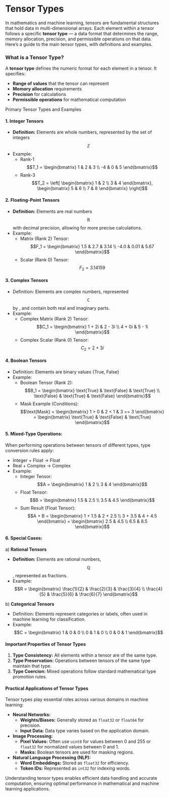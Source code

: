 # Tensor Types

In mathematics and machine learning, tensors are fundamental structures that hold data in multi-dimensional arrays. Each element within a tensor follows a specific **tensor type** — a data format that determines the range, memory allocation, precision, and permissible operations on that data. Here’s a guide to the main tensor types, with definitions and examples.

### What is a Tensor Type?

A **tensor type** defines the numeric format for each element in a tensor. It specifies:

* **Range of values** that the tensor can represent
* **Memory allocation** requirements
* **Precision** for calculations
* **Permissible operations** for mathematical computation

Primary Tensor Types and Examples

#### **1. Integer Tensors**

* **Definition:** Elements are whole numbers, represented by the set of integers $$\mathbb{Z}$$
* Example:
  * Rank-1\
    $$T_1 = \begin{bmatrix} 1 & 2 & 3 \\ -4 & 0 & 5 \end{bmatrix}$$
  * Rank-3\
    $$T_2 = \left[ \begin{bmatrix} 1 & 2 \\ 3 & 4 \end{bmatrix}, \begin{bmatrix} 5 & 6 \\ 7 & 8 \end{bmatrix} \right]$$

#### **2. Floating-Point Tensors**

* **Definition:** Elements are real numbers $$\mathbb{R}$$ with decimal precision, allowing for more precise calculations.
* Example:
  * Matrix (Rank 2) Tensor:\
    $$F_1 = \begin{bmatrix} 1.5 & 2.7 & 3.14 \\ -4.0 & 0.01 & 5.67 \end{bmatrix}$$
  * Scalar (Rank 0) Tensor:\
    $$F_2 = 3.14159$$

#### **3. Complex Tensors**

* Definition: Elements are complex numbers, represented $$\mathbb{C}$$ by , and contain both real and imaginary parts.
* Example:
  * Complex Matrix (Rank 2) Tensor:\
    $$C_1 = \begin{bmatrix} 1 + 2i & 2 - 3i \\ 4 + 0i & 5 - 1i \end{bmatrix}$$
  * Complex Scalar (Rank 0) Tensor:\
    $$C_2 = 2 + 3i$$

#### **4. Boolean Tensors**

* Definition: Elements are binary values {True, False}
* Example:
  * Boolean Tensor (Rank 2):\
    $$B_1 = \begin{bmatrix} \text{True} & \text{False} & \text{True} \\ \text{False} & \text{True} & \text{False} \end{bmatrix}$$
  * Mask Example (Conditions):\
    $$\text{Mask} = \begin{bmatrix} 1 > 0 & 2 < 1 & 3 == 3 \end{bmatrix} = \begin{bmatrix} \text{True} & \text{False} & \text{True} \end{bmatrix}$$

#### **5. Mixed-Type Operations**:

When performing operations between tensors of different types, type conversion rules apply:

* Integer + Float → Float
* Real + Complex → Complex
* Example:
  * Integer Tensor:\
    $$A = \begin{bmatrix} 1 & 2 \\ 3 & 4 \end{bmatrix}$$
  * Float Tensor:\
    $$B = \begin{bmatrix} 1.5 & 2.5 \\ 3.5 & 4.5 \end{bmatrix}$$
  * Sum Result (Float Tensor):\
    $$A + B = \begin{bmatrix} 1 + 1.5 & 2 + 2.5 \\ 3 + 3.5 & 4 + 4.5 \end{bmatrix} = \begin{bmatrix} 2.5 & 4.5 \\ 6.5 & 8.5 \end{bmatrix}$$

#### **6. Special Cases**:

a) **Rational Tensors**

* **Definition:** Elements are rational numbers, $$\mathbb{Q}$$, represented as fractions.
* Example:\
  $$R = \begin{bmatrix} \frac{1}{2} & \frac{2}{3} & \frac{3}{4} \\ \frac{4}{5} & \frac{5}{6} & \frac{6}{7} \end{bmatrix}$$

b) **Categorical Tensors**

* Definition: Elements represent categories or labels, often used in machine learning for classification.
* Example:\
  $$C = \begin{bmatrix} 1 & 0 & 0 \\ 0 & 1 & 0 \\ 0 & 0 & 1 \end{bmatrix}$$

#### Important Properties of Tensor Types

1. **Type Consistency:** All elements within a tensor are of the same type.
2. **Type Preservation:** Operations between tensors of the same type maintain that type.
3. **Type Coercion:** Mixed operations follow standard mathematical type promotion rules.

#### Practical Applications of Tensor Types

Tensor types play essential roles across various domains in machine learning:

* **Neural Networks:**
  * **Weights/Biases:** Generally stored as `float32` or `float64` for precision.
  * **Input Data:** Data type varies based on the application domain.
* **Image Processing:**
  * **Pixel Values:** Often use `uint8` for values between 0 and 255 or `float32` for normalized values between 0 and 1.
  * **Masks:** Boolean tensors are used for masking regions.
* **Natural Language Processing (NLP):**
  * **Word Embeddings:** Stored as `float32` for efficiency.
  * **Token IDs:** Represented as `int32` for indexing words.

Understanding tensor types enables efficient data handling and accurate computation, ensuring optimal performance in mathematical and machine learning applications.
